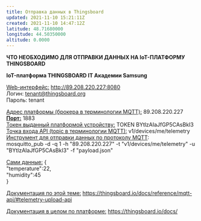 ```yaml
---
title: Отправка данных в Thingsboard
updated: 2021-11-10 15:21:11Z
created: 2021-11-10 14:47:12Z
latitude: 48.71680000
longitude: 44.50350000
altitude: 0.0000
---
```


**ЧТО НЕОБХОДИМО ДЛЯ ОТПРАВКИ ДАННЫХ НА IoT-ПЛАТФОРМУ THINGSBOARD**

**IoT-платформа THINGSBOARD IT Академии Samsung**

<ins>Web-интерфейс:</ins> http://89.208.220.227:8080<br>
Логин: tenant@thingsboard.org<br>
Пароль: tenant

<ins>Адрес платформы (брокера в терминологии MQTT):</ins> 89.208.220.227 <ins>**Порт:**</ins> 1883<br>
<ins>Токен выданный платформой устройству:</ins> TOKEN BYtlzAIaJfGP5CAsBkI3<br>
<ins>Точка входа API (topic в терминологии MQTT):</ins> v1/devices/me/telemetry<br>
<ins>Инструмент для отправки данных по протоколу MQTT</ins>:<br>
    mosquitto_pub -d -q 1 -h "89.208.220.227" -t "v1/devices/me/telemetry" -u "BYtlzAIaJfGP5CAsBkI3" -f "payload.json"

<ins>Сами данные:</ins>
    {<br>
    "temperature":22,<br>
    "humidity":45<br>
    }

<ins>Документация по этой теме:</ins>
https://thingsboard.io/docs/reference/mqtt-api/#telemetry-upload-api

<ins>Документация в целом по платформе:</ins>
https://thingsboard.io/docs/
